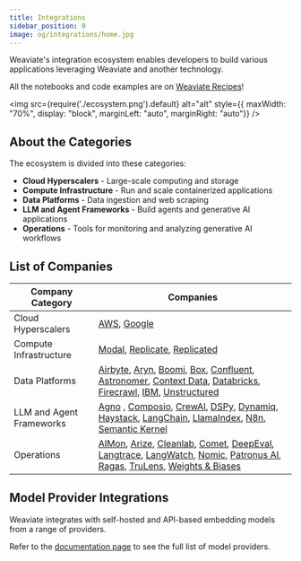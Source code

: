```yaml
---
title: Integrations
sidebar_position: 0
image: og/integrations/home.jpg
---
```


Weaviate's integration ecosystem enables developers to build various applications leveraging Weaviate and another technology.

All the notebooks and code examples are on [Weaviate Recipes](https://github.com/weaviate/recipes)!

<img
    src={require('./ecosystem.png').default}
    alt="alt"
    style={{ maxWidth: "70%", display: "block", marginLeft: "auto", marginRight: "auto"}}
/>


## About the Categories
The ecosystem is divided into these categories:

* **Cloud Hyperscalers** - Large-scale computing and storage
* **Compute Infrastructure** - Run and scale containerized applications
* **Data Platforms** - Data ingestion and web scraping 
* **LLM and Agent Frameworks** - Build agents and generative AI applications
* **Operations** - Tools for monitoring and analyzing generative AI workflows



## List of Companies

| Company Category | Companies |
|------------------|-----------|
| Cloud Hyperscalers | [AWS](/integrations/cloud-hyperscalers/aws), [Google](/integrations/cloud-hyperscalers/google)|
| Compute Infrastructure | [Modal](/integrations/compute-infrastructure/modal), [Replicate](/integrations/compute-infrastructure/replicate), [Replicated](/integrations/compute-infrastructure/replicated) |
| Data Platforms |[Airbyte](/integrations/data-platforms/airbyte), [Aryn](/integrations/data-platforms/aryn/), [Boomi](/integrations/data-platforms/boomi/), [Box](/integrations/data-platforms/box/), [Confluent](/integrations/data-platforms/confluent), [Astronomer](/integrations/data-platforms/astronomer), [Context Data](/integrations/data-platforms/context-data/), [Databricks](/integrations/data-platforms/databricks/), [Firecrawl](/integrations/data-platforms/firecrawl), [IBM](/integrations/data-platforms/ibm/),  [Unstructured](/integrations/data-platforms/unstructured) |
| LLM and Agent Frameworks | [Agno](/integrations/llm-agent-frameworks/agno/) , [Composio](/integrations/llm-agent-frameworks/composio/), [CrewAI](/integrations/llm-agent-frameworks/crewai/), [DSPy](/integrations/llm-agent-frameworks/dspy/), [Dynamiq](/integrations/llm-agent-frameworks/dynamiq/), [Haystack](/integrations/llm-agent-frameworks/haystack/), [LangChain](/integrations/llm-agent-frameworks/langchain/), [LlamaIndex](/integrations/llm-agent-frameworks/llamaindex/), [N8n](/integrations/llm-agent-frameworks/n8n/), [Semantic Kernel](/integrations/llm-agent-frameworks/semantic-kernel/) |
| Operations | [AIMon](/integrations/operations/aimon/), [Arize](/integrations/operations/arize/), [Cleanlab](/integrations/operations/cleanlab/), [Comet](/integrations/operations/comet/), [DeepEval](/integrations/operations/deepeval/), [Langtrace](/integrations/operations/langtrace/), [LangWatch](/integrations/operations/langwatch/), [Nomic](/integrations/operations/nomic/), [Patronus AI](/integrations/operations/patronus/), [Ragas](/integrations/operations/ragas/), [TruLens](/integrations/operations/trulens/), [Weights & Biases](/integrations/operations/wandb/) |

## Model Provider Integrations 
Weaviate integrates with self-hosted and API-based embedding models from a range of providers.

Refer to the [documentation page](/weaviate/model-providers) to see the full list of model providers.